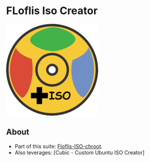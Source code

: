 # FLoflis Iso Creator

<img width="250px" src="icon.svg">

## About

- Part of this suite: [Floflis-ISO-chroot](https://github.com/Floflis/Floflis-ISO-chroot).
- Also leverages: [Cubic - Custom Ubuntu ISO Creator]
